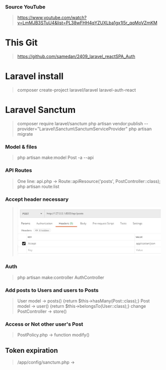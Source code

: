 ### Source YouTube

> https://www.youtube.com/watch?v=LmMJB3STuU4&list=PL38wFHH4qYZUXLba1gx1l5r_qqMoVZmKM

# This Git

> https://github.com/samedan/2409_laravel_reactSPA_Auth

# Laravel install

> composer create-project laravel/laravel laravel-auth-react

# Laravel Sanctum

> composer require laravel/sanctum
> php artisan vendor:publish --provider="Laravel\Sanctum\SanctumServiceProvider"
> php artisan migrate

### Model & files

> php artisan make:model Post -a --api

### API Routes

> One line: api.php -> Route::apiResource('posts', PostController::class);
> php artisan route:list

### Accept header necessary

> ![App](https://github.com/samedan/2409_laravel_reactSPA_Auth/blob/main/public/images/printscreen1.jpg)

### Auth

> php artisan make:controller AuthController

### Add posts to Users and users to Posts

> User model -> posts() {return $this->hasMany(Post::class);}
> Post model -> user() {return $this->belongsTo(User::class);}
> change PostController -> store()

### Access or Not other user's Post

> PostPolicy.php -> function modify()

## Token expiration

> /app/config/sanctum.php ->
